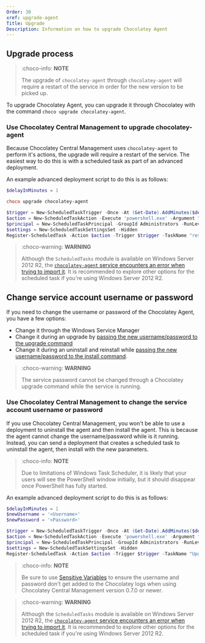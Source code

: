 ```yaml
---
Order: 30
xref: upgrade-agent
Title: Upgrade
Description: Information on how to upgrade Chocolatey Agent
---
```


## Upgrade process

> :choco-info: **NOTE**
>
> The upgrade of `chocolatey-agent` through `chocolatey-agent` will require a restart of the service in order for the new version to be picked up.

To upgrade Chocolatey Agent, you can upgrade it through Chocolatey with the command `choco upgrade chocolatey-agent`.

### Use Chocolatey Central Management to upgrade chocolatey-agent

Because Chocolatey Central Management uses `chocolatey-agent` to perform it's actions, the upgrade will require a restart of the service. The easiest way to do this is with a scheduled task as part of an advanced deployment.

An example advanced deployment script to do this is as follows:

```powershell
$delayInMinutes = 1

choco upgrade chocolatey-agent

$trigger = New-ScheduledTaskTrigger -Once -At (Get-Date).AddMinutes($delayInMinutes)
$action = New-ScheduledTaskAction -Execute 'powershell.exe' -Argument "-WindowStyle Hidden -Command Restart-Service chocolatey-agent"
$principal = New-ScheduledTaskPrincipal -GroupId Administrators -RunLevel Highest
$settings = New-ScheduledTaskSettingsSet -Hidden
Register-ScheduledTask -Action $action -Trigger $trigger -TaskName "restart chocolatey-agent" -Description "Upgrade Chocolatey Agent" -Principal $principal -Settings $settings -Verbose:$false
```

> :choco-warning: **WARNING**
>
> Although the `ScheduledTasks` module is available on Windows Server 2012 R2, the [`chocolatey-agent` service encounters an error when trying to import it](https://github.com/chocolatey/chocolatey-licensed-issues/issues/273). It is recommended to explore other options for the scheduled task if you're using Windows Server 2012 R2.

## Change service account username or password

If you need to change the username or password of the Chocolatey Agent, you have a few options:

* Change it through the Windows Service Manager
* Change it during an upgrade by [passing the new username/password to the upgrade command](xref:setup-agent#package-parameters)
* Change it during an uninstall and reinstall while [passing the new username/password to the install command](xref:setup-agent#package-parameters).

> :choco-warning: **WARNING**
>
> The service password cannot be changed through a Chocolatey upgrade command while the service is running.

### Use Chocolatey Central Management to change the service account username or password

If you use Chocolatey Central Management, you won't be able to use a deployment to uninstall the agent and then install the agent. This is because the agent cannot change the username/password while is it running. Instead, you can send a deployment that creates a scheduled task to uninstall the agent, then install with the new parameters.

> :choco-info: **NOTE**
>
> Due to limitations of Windows Task Scheduler, it is likely that your users will see the PowerShell window initially, but it should disappear once PowerShell has fully started.

An example advanced deployment script to do this is as follows:

```powershell
$delayInMinutes = 1
$newUsername = '<Username>'
$newPassword = '<Password>'

$trigger = New-ScheduledTaskTrigger -Once -At (Get-Date).AddMinutes($delayInMinutes)
$action = New-ScheduledTaskAction -Execute 'powershell.exe' -Argument "-WindowStyle Hidden -Command choco uninstall chocolatey-agent -y ; choco install chocolatey-agent -y --params='/Username:$newUsername' --package-parameters-sensitive='/Password:$newPassword'"
$principal = New-ScheduledTaskPrincipal -GroupId Administrators -RunLevel Highest
$settings = New-ScheduledTaskSettingsSet -Hidden
Register-ScheduledTask -Action $action -Trigger $trigger -TaskName "Upgrade chocolatey-agent" -Description "Upgrade Chocolatey Agent" -Principal $principal -Settings $settings -Verbose:$false
```

> :choco-info: **NOTE**
>
> Be sure to use [Sensitive Variables](xref:ccm-administration-sensitive-variables) to ensure the username and password don't get added to the Chocolatey logs when using Chocolatey Central Management version 0.7.0 or newer.

> :choco-warning: **WARNING**
>
> Although the `ScheduledTasks` module is available on Windows Server 2012 R2, the [`chocolatey-agent` service encounters an error when trying to import it](https://github.com/chocolatey/chocolatey-licensed-issues/issues/273). It is recommended to explore other options for the scheduled task if you're using Windows Server 2012 R2.
